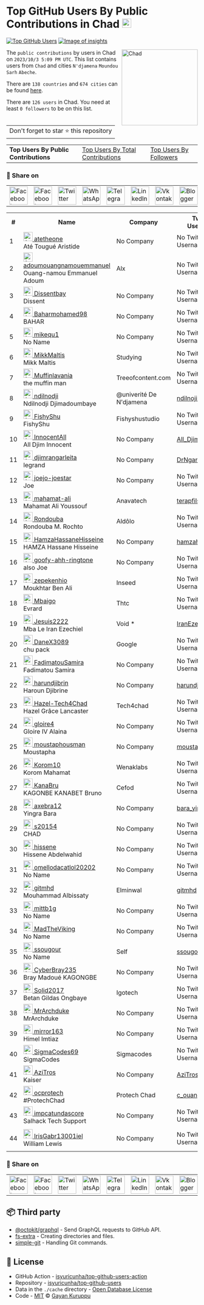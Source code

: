 # Top GitHub Users By Public Contributions in Chad [<img alt="Image of insights" src="https://github.com/gayanvoice/insights/blob/master/graph/373383893/small/week.png" height="24">](https://github.com/gayanvoice/insights/blob/master/readme/373383893/week.md)
[![Top GitHub Users](https://github.com/gayanvoice/top-github-users/actions/workflows/action.yml/badge.svg)](https://github.com/gayanvoice/top-github-users/actions/workflows/action.yml) [![Image of insights](https://github.com/gayanvoice/insights/blob/master/svg/373383893/badge.svg)](https://github.com/gayanvoice/insights/blob/master/readme/373383893/week.md)

<a href="https://gayanvoice.github.io/top-github-users/index.html">
	<img align="right" width="200" src="https://upload.wikimedia.org/wikipedia/commons/4/4b/Flag_of_Chad.svg" alt="Chad">
</a>

The `public contributions` by users in Chad on `2023/10/3 5:09 PM UTC`. This list contains users from `Chad` and cities `N'djamena` `Moundou` `Sarh` `Abeche`.

There are `138 countries` and `674 cities` can be found [here](https://github.com/isyuricunha/top-github-users).

There are `126 users`  in Chad. You need at least `0 followers` to be on this list.

<table>
	<tr>
		<td>
			Don't forget to star ⭐ this repository
		</td>
	</tr>
</table>

<table>
	<tr>
		<td>
			<strong>Top Users By Public Contributions</strong>
		</td>
		<td>
			<a href="https://github.com/isyuricunha/top-github-users/blob/main/markdown/total_contributions/chad.md">Top Users By Total Contributions</a>
		</td>
		<td>
			<a href="https://github.com/isyuricunha/top-github-users/blob/main/markdown/followers/chad.md">Top Users By Followers</a>
		</td>
	</tr>
</table>

### 🚀 Share on

<table>
	<tr>
		<td>
			<a href="https://web.facebook.com/sharer.php?t=Top%20GitHub%20Users%20By%20Public%20Contributions%20in%20Chad&u=https://github.com/isyuricunha/top-github-users/blob/main/markdown/public_contributions/chad.md&_rdc=1&_rdr">
				<img src="https://github.com/gayanvoice/github-active-users-monitor/raw/master/public/images/icons/facebook.svg" height="48" width="48" alt="Facebook"/>
			</a>
		</td>
		<td>
			<a href="https://www.facebook.com/dialog/send?link=https://github.com/isyuricunha/top-github-users/blob/main/markdown/public_contributions/chad.md&app_id=291494419107518&redirect_uri=https://github.com/isyuricunha/top-github-users/blob/main/markdown/public_contributions/chad.md">
				<img src="https://github.com/gayanvoice/github-active-users-monitor/raw/master/public/images/icons/facebook_messenger.svg" height="48" width="48" alt="Facebook Messenger"/>
			</a>
		</td>
		<td>
			<a href="https://twitter.com/intent/tweet?text=Top%20GitHub%20Users%20By%20Public%20Contributions%20in%20Chad&url=https://github.com/isyuricunha/top-github-users/blob/main/markdown/public_contributions/chad.md">
				<img src="https://github.com/gayanvoice/github-active-users-monitor/raw/master/public/images/icons/twitter.svg" height="48" width="48" alt="Twitter"/>
			</a>
		</td>
		<td>
			<a href="https://web.whatsapp.com/send?text=Top%20GitHub%20Users%20By%20Public%20Contributions%20in%20Chad https://github.com/isyuricunha/top-github-users/blob/main/markdown/public_contributions/chad.md">
				<img src="https://github.com/gayanvoice/github-active-users-monitor/blob/master/public/images/icons/whatsapp.svg" height="48" width="48" alt="WhatsApp"/>
			</a>
		</td>
		<td>
			<a href="https://t.me/share/url?url=https://github.com/isyuricunha/top-github-users/blob/main/markdown/public_contributions/chad.md&text=Top%20GitHub%20Users%20By%20Public%20Contributions%20in%20Chad">
				<img src="https://github.com/gayanvoice/github-active-users-monitor/blob/master/public/images/icons/telegram.svg" height="48" width="48" alt="Telegram"/>
			</a>
		</td>
		<td>
			<a href="https://www.linkedin.com/shareArticle?title=Top%20GitHub%20Users%20By%20Public%20Contributions%20in%20Chad&url=https://github.com/isyuricunha/top-github-users/blob/main/markdown/public_contributions/chad.md">
				<img src="https://github.com/gayanvoice/github-active-users-monitor/blob/master/public/images/icons/linkedin.svg" height="48" width="48" alt="LinkedIn"/>
			</a>
		</td>
		<td>
			<a href="https://vk.com/share.php?url=https://github.com/isyuricunha/top-github-users/blob/main/markdown/public_contributions/chad.md">
				<img src="https://github.com/gayanvoice/github-active-users-monitor/blob/master/public/images/icons/vkontakte.svg" height="48" width="48" alt="Vkontakte"/>
			</a>
		</td>
		<td>
			<a href="https://www.blogger.com/blog-this.g?n=List%20of%20most%20active%20github%20users%20based%20on%20public%20contributions%20by%20country&t=Top%20GitHub%20Users%20By%20Public%20Contributions%20in%20Chad&u=https://github.com/isyuricunha/top-github-users/blob/main/markdown/public_contributions/chad.md">
				<img src="https://github.com/gayanvoice/github-active-users-monitor/blob/master/public/images/icons/blogger.svg" height="48" width="48" alt="Blogger"/>
			</a>
		</td>
		<td>
			<a href="https://wordpress.com/wp-admin/press-this.php?u=https://github.com/isyuricunha/top-github-users/blob/main/markdown/public_contributions/chad.md&t=Top%20GitHub%20Users%20By%20Public%20Contributions%20in%20Chad&s=List%20of%20most%20active%20github%20users%20based%20on%20public%20contributions%20by%20country&i=">
				<img src="https://github.com/gayanvoice/github-active-users-monitor/blob/master/public/images/icons/wordpress.svg" height="48" width="48" alt="Wordpress"/>
			</a>
		</td>
		<td>
			<a href="mailto:recipient name?cc=cc&bcc=bcc&subject=Top%20GitHub%20Users%20By%20Public%20Contributions%20in%20Chad&body=List%20of%20most%20active%20github%20users%20based%20on%20public%20contributions%20by%20country-https://github.com/isyuricunha/top-github-users/blob/main/markdown/public_contributions/chad.md">
				<img src="https://github.com/gayanvoice/github-active-users-monitor/blob/master/public/images/icons/gmail.svg" height="48" width="48" alt="Email"/>
			</a>
		</td>
		<td>
			<a href="https://www.reddit.com/submit?title=Top%20GitHub%20Users%20By%20Public%20Contributions%20in%20Chad&url=https://github.com/isyuricunha/top-github-users/blob/main/markdown/public_contributions/chad.md">
				<img src="https://github.com/gayanvoice/github-active-users-monitor/blob/master/public/images/icons/reddit.svg" height="48" width="48" alt="Reddit"/>
			</a>
		</td>
	</tr>
</table>

<table>
	<tr>
		<th>#</th>
		<th>Name</th>
		<th>Company</th>
		<th>Twitter Username</th>
		<th>Location</th>
		<th>Public Contributions</th>
	</tr>
	<tr>
		<td>1</td>
		<td>
			<a href="https://github.com/atetheone">
				<img src="https://avatars.githubusercontent.com/u/56987139?s=72&u=5d16b47e7d76bc46c66da41f516c1a13b4b2dab1&v=4" width="24" alt="Avatar of atetheone"> atetheone
			</a><br/>
			Até Tougué Aristide
		</td>
		<td>No Company</td>
		<td>No Twitter Username</td>
		<td>N'Djamena, Chad</td>
		<td>709</td>
	</tr>
	<tr>
		<td>2</td>
		<td>
			<a href="https://github.com/adoumouangnamouemmanuel">
				<img src="https://avatars.githubusercontent.com/u/125479958?s=72&u=21e1be8da832f702a8387d332afe2afb35a10c23&v=4" width="24" alt="Avatar of adoumouangnamouemmanuel"> adoumouangnamouemmanuel
			</a><br/>
			Ouang-namou Emmanuel Adoum
		</td>
		<td>Alx </td>
		<td>No Twitter Username</td>
		<td>Chad</td>
		<td>625</td>
	</tr>
	<tr>
		<td>3</td>
		<td>
			<a href="https://github.com/Dissentbay">
				<img src="https://avatars.githubusercontent.com/u/4554200?s=72&v=4" width="24" alt="Avatar of Dissentbay"> Dissentbay
			</a><br/>
			Dissent
		</td>
		<td>No Company</td>
		<td>No Twitter Username</td>
		<td>Djamena, Chad</td>
		<td>316</td>
	</tr>
	<tr>
		<td>4</td>
		<td>
			<a href="https://github.com/Baharmohamed98">
				<img src="https://avatars.githubusercontent.com/u/140160837?s=72&v=4" width="24" alt="Avatar of Baharmohamed98"> Baharmohamed98
			</a><br/>
			BAHAR
		</td>
		<td>No Company</td>
		<td>No Twitter Username</td>
		<td>n'djamena</td>
		<td>192</td>
	</tr>
	<tr>
		<td>5</td>
		<td>
			<a href="https://github.com/mikequ1">
				<img src="https://avatars.githubusercontent.com/u/73449844?s=72&v=4" width="24" alt="Avatar of mikequ1"> mikequ1
			</a><br/>
			No Name
		</td>
		<td>No Company</td>
		<td>No Twitter Username</td>
		<td>Chad</td>
		<td>145</td>
	</tr>
	<tr>
		<td>6</td>
		<td>
			<a href="https://github.com/MikkMaltis">
				<img src="https://avatars.githubusercontent.com/u/112690779?s=72&u=b20db8ac146d9bb8b80cc0ed6c6c27e6f39639d1&v=4" width="24" alt="Avatar of MikkMaltis"> MikkMaltis
			</a><br/>
			Mikk Maltis
		</td>
		<td>Studying </td>
		<td>No Twitter Username</td>
		<td>Chad</td>
		<td>145</td>
	</tr>
	<tr>
		<td>7</td>
		<td>
			<a href="https://github.com/Muffinlavania">
				<img src="https://avatars.githubusercontent.com/u/93288617?s=72&u=4626338a95b482cce2badf6f06e573de34a8c9be&v=4" width="24" alt="Avatar of Muffinlavania"> Muffinlavania
			</a><br/>
			the muffin man
		</td>
		<td>Treeofcontent.com </td>
		<td>No Twitter Username</td>
		<td>chad</td>
		<td>105</td>
	</tr>
	<tr>
		<td>8</td>
		<td>
			<a href="https://github.com/ndilnodji">
				<img src="https://avatars.githubusercontent.com/u/121158726?s=72&u=08dfbb4f40a6ab743d4bef7bc554d2a285fddf20&v=4" width="24" alt="Avatar of ndilnodji"> ndilnodji
			</a><br/>
			Ndilnodji Djimadoumbaye
		</td>
		<td>@univerité De N'djamena </td>
		<td><a href="https://twitter.com/ndilnojiblaise">ndilnojiblaise</a></td>
		<td>N'djamena</td>
		<td>98</td>
	</tr>
	<tr>
		<td>9</td>
		<td>
			<a href="https://github.com/FishyShu">
				<img src="https://avatars.githubusercontent.com/u/113578749?s=72&u=efaed0d91d058a237b5b897c1649371aeef68b4a&v=4" width="24" alt="Avatar of FishyShu"> FishyShu
			</a><br/>
			FishyShu
		</td>
		<td>Fishyshustudio </td>
		<td>No Twitter Username</td>
		<td>Chad</td>
		<td>93</td>
	</tr>
	<tr>
		<td>10</td>
		<td>
			<a href="https://github.com/InnocentAll">
				<img src="https://avatars.githubusercontent.com/u/121159131?s=72&u=c7bc69a31af9529d25c2e1ebbfaed347db067bb6&v=4" width="24" alt="Avatar of InnocentAll"> InnocentAll
			</a><br/>
			All Djim Innocent
		</td>
		<td>No Company</td>
		<td><a href="https://twitter.com/All_Djim">All_Djim</a></td>
		<td>Chagoua, N'Djamena, Chad</td>
		<td>73</td>
	</tr>
	<tr>
		<td>11</td>
		<td>
			<a href="https://github.com/djimrangarleita">
				<img src="https://avatars.githubusercontent.com/u/33844006?s=72&u=c8773a713aed344a16feb8d63c80a73cb16e09fe&v=4" width="24" alt="Avatar of djimrangarleita"> djimrangarleita
			</a><br/>
			legrand
		</td>
		<td>No Company</td>
		<td><a href="https://twitter.com/DrNgarleita">DrNgarleita</a></td>
		<td>Chad</td>
		<td>65</td>
	</tr>
	<tr>
		<td>12</td>
		<td>
			<a href="https://github.com/joejo-joestar">
				<img src="https://avatars.githubusercontent.com/u/144523549?s=72&u=41fcf4e2712c538793862fc639708f4dc99eeca1&v=4" width="24" alt="Avatar of joejo-joestar"> joejo-joestar
			</a><br/>
			Joe
		</td>
		<td>No Company</td>
		<td>No Twitter Username</td>
		<td>also in chad</td>
		<td>52</td>
	</tr>
	<tr>
		<td>13</td>
		<td>
			<a href="https://github.com/mahamat-ali">
				<img src="https://avatars.githubusercontent.com/u/17354297?s=72&u=988bf97309d0be9a125372dee0022668e546d5fd&v=4" width="24" alt="Avatar of mahamat-ali"> mahamat-ali
			</a><br/>
			Mahamat Ali Youssouf 
		</td>
		<td>Anavatech </td>
		<td><a href="https://twitter.com/terapfils30">terapfils30</a></td>
		<td>Ndjamena, Chad</td>
		<td>43</td>
	</tr>
	<tr>
		<td>14</td>
		<td>
			<a href="https://github.com/Rondouba">
				<img src="https://avatars.githubusercontent.com/u/74913552?s=72&v=4" width="24" alt="Avatar of Rondouba"> Rondouba
			</a><br/>
			Rondouba M. Rochto
		</td>
		<td>Aldôlo  </td>
		<td>No Twitter Username</td>
		<td>Chad</td>
		<td>43</td>
	</tr>
	<tr>
		<td>15</td>
		<td>
			<a href="https://github.com/HamzaHassaneHisseine">
				<img src="https://avatars.githubusercontent.com/u/121188616?s=72&u=7bac9dbb676dead18278944d48077690fba84ec8&v=4" width="24" alt="Avatar of HamzaHassaneHisseine"> HamzaHassaneHisseine
			</a><br/>
			HAMZA Hassane Hisseine
		</td>
		<td>No Company</td>
		<td><a href="https://twitter.com/hamzahassanehis">hamzahassanehis</a></td>
		<td>Moursal,Ndjamena,Chad</td>
		<td>39</td>
	</tr>
	<tr>
		<td>16</td>
		<td>
			<a href="https://github.com/goofy-ahh-ringtone">
				<img src="https://avatars.githubusercontent.com/u/115020986?s=72&u=6bb2f3e12c21d9fd3252f2a4d476e404fa4378a4&v=4" width="24" alt="Avatar of goofy-ahh-ringtone"> goofy-ahh-ringtone
			</a><br/>
			also Joe
		</td>
		<td>No Company</td>
		<td>No Twitter Username</td>
		<td>Chad</td>
		<td>25</td>
	</tr>
	<tr>
		<td>17</td>
		<td>
			<a href="https://github.com/zepekenhio">
				<img src="https://avatars.githubusercontent.com/u/22952258?s=72&u=70d666c4695ce0aa6fb12889b37b771f732b0ec6&v=4" width="24" alt="Avatar of zepekenhio"> zepekenhio
			</a><br/>
			Moukhtar Ben Ali
		</td>
		<td>Inseed </td>
		<td>No Twitter Username</td>
		<td>N'Djamena Tchad</td>
		<td>23</td>
	</tr>
	<tr>
		<td>18</td>
		<td>
			<a href="https://github.com/Mbaigo">
				<img src="https://avatars.githubusercontent.com/u/16645019?s=72&u=fdcbd40311fcfb60b4735ce0194a10f9ac71fca7&v=4" width="24" alt="Avatar of Mbaigo"> Mbaigo
			</a><br/>
			Evrard
		</td>
		<td>Thtc </td>
		<td>No Twitter Username</td>
		<td>N'Djamena</td>
		<td>22</td>
	</tr>
	<tr>
		<td>19</td>
		<td>
			<a href="https://github.com/Jesuis2222">
				<img src="https://avatars.githubusercontent.com/u/91439366?s=72&u=7de03306379123d7c53d31f700c017802437e68a&v=4" width="24" alt="Avatar of Jesuis2222"> Jesuis2222
			</a><br/>
			Mba Le Iran Ezechiel
		</td>
		<td>Void * </td>
		<td><a href="https://twitter.com/IranEzechiel">IranEzechiel</a></td>
		<td>N'Djamena, Tchad</td>
		<td>20</td>
	</tr>
	<tr>
		<td>20</td>
		<td>
			<a href="https://github.com/DaneX3089">
				<img src="https://avatars.githubusercontent.com/u/91909231?s=72&u=f6edd0f89b14aae9381dbecff1df4e96c0be4dd4&v=4" width="24" alt="Avatar of DaneX3089"> DaneX3089
			</a><br/>
			chu pack
		</td>
		<td>Google </td>
		<td>No Twitter Username</td>
		<td>chad</td>
		<td>16</td>
	</tr>
	<tr>
		<td>21</td>
		<td>
			<a href="https://github.com/FadimatouSamira">
				<img src="https://avatars.githubusercontent.com/u/144176576?s=72&u=545c82e719c00b90cf2160b28c755633788f0ddc&v=4" width="24" alt="Avatar of FadimatouSamira"> FadimatouSamira
			</a><br/>
			Fadimatou Samira
		</td>
		<td>No Company</td>
		<td>No Twitter Username</td>
		<td>N'Djamena, Chad</td>
		<td>8</td>
	</tr>
	<tr>
		<td>22</td>
		<td>
			<a href="https://github.com/harundjibrin">
				<img src="https://avatars.githubusercontent.com/u/33425701?s=72&u=96d12ace9db729f775237e16379aa1536cf909e7&v=4" width="24" alt="Avatar of harundjibrin"> harundjibrin
			</a><br/>
			Haroun Djibrine
		</td>
		<td>No Company</td>
		<td><a href="https://twitter.com/harundjibrin">harundjibrin</a></td>
		<td>N'Djamena</td>
		<td>7</td>
	</tr>
	<tr>
		<td>23</td>
		<td>
			<a href="https://github.com/Hazel-Tech4Chad">
				<img src="https://avatars.githubusercontent.com/u/122890176?s=72&u=f3b8b47c81119ab08ecb7d6865ce70044b021717&v=4" width="24" alt="Avatar of Hazel-Tech4Chad"> Hazel-Tech4Chad
			</a><br/>
			Hazel Grâce Lancaster
		</td>
		<td>Tech4chad </td>
		<td>No Twitter Username</td>
		<td>Chad</td>
		<td>5</td>
	</tr>
	<tr>
		<td>24</td>
		<td>
			<a href="https://github.com/gloire4">
				<img src="https://avatars.githubusercontent.com/u/72476380?s=72&v=4" width="24" alt="Avatar of gloire4"> gloire4
			</a><br/>
			Gloire IV Alaina
		</td>
		<td>No Company</td>
		<td>No Twitter Username</td>
		<td>Chad</td>
		<td>4</td>
	</tr>
	<tr>
		<td>25</td>
		<td>
			<a href="https://github.com/moustaphousman">
				<img src="https://avatars.githubusercontent.com/u/81974619?s=72&u=bc77f49e4431a107d45125b9c2979fa4cc21f8b9&v=4" width="24" alt="Avatar of moustaphousman"> moustaphousman
			</a><br/>
			Moustapha
		</td>
		<td>No Company</td>
		<td><a href="https://twitter.com/moustaphousman">moustaphousman</a></td>
		<td>N'Djamena</td>
		<td>4</td>
	</tr>
	<tr>
		<td>26</td>
		<td>
			<a href="https://github.com/Korom10">
				<img src="https://avatars.githubusercontent.com/u/27283962?s=72&u=75e16ae540d538b576c743b2a131c221e1bb1a27&v=4" width="24" alt="Avatar of Korom10"> Korom10
			</a><br/>
			Korom Mahamat
		</td>
		<td>Wenaklabs </td>
		<td>No Twitter Username</td>
		<td>N'Djamena-Tchad</td>
		<td>3</td>
	</tr>
	<tr>
		<td>27</td>
		<td>
			<a href="https://github.com/KanaBru">
				<img src="https://avatars.githubusercontent.com/u/60928633?s=72&u=a86c65c7b86538e0f3c94593a2aa3ea6bf91d54c&v=4" width="24" alt="Avatar of KanaBru"> KanaBru
			</a><br/>
			KAGONBE KANABET Bruno
		</td>
		<td>Cefod </td>
		<td>No Twitter Username</td>
		<td>N'Djamena</td>
		<td>3</td>
	</tr>
	<tr>
		<td>28</td>
		<td>
			<a href="https://github.com/axebra12">
				<img src="https://avatars.githubusercontent.com/u/120608686?s=72&u=0955e33b8a625d588334e8990ce8eb8510e6e6ca&v=4" width="24" alt="Avatar of axebra12"> axebra12
			</a><br/>
			Yingra Bara
		</td>
		<td>No Company</td>
		<td><a href="https://twitter.com/bara_yingea">bara_yingea</a></td>
		<td>N'Djamena, Chad</td>
		<td>3</td>
	</tr>
	<tr>
		<td>29</td>
		<td>
			<a href="https://github.com/s20154">
				<img src="https://avatars.githubusercontent.com/u/56227329?s=72&u=1d62187a1bb2e49fa7a78e866a8a7f32e894d3b0&v=4" width="24" alt="Avatar of s20154"> s20154
			</a><br/>
			CHAD
		</td>
		<td>No Company</td>
		<td>No Twitter Username</td>
		<td>N'Djamena</td>
		<td>3</td>
	</tr>
	<tr>
		<td>30</td>
		<td>
			<a href="https://github.com/hissene">
				<img src="https://avatars.githubusercontent.com/u/10146460?s=72&u=9f290c50fc89de024d9d465b6ed2271243d5bdd8&v=4" width="24" alt="Avatar of hissene"> hissene
			</a><br/>
			Hissene Abdelwahid
		</td>
		<td>No Company</td>
		<td>No Twitter Username</td>
		<td>NDjamena, Chad</td>
		<td>3</td>
	</tr>
	<tr>
		<td>31</td>
		<td>
			<a href="https://github.com/omellodacatlol20202">
				<img src="https://avatars.githubusercontent.com/u/114786213?s=72&u=0c98a090c9385ec256cbf4c5e7ab4b1060ea68f3&v=4" width="24" alt="Avatar of omellodacatlol20202"> omellodacatlol20202
			</a><br/>
			No Name
		</td>
		<td>No Company</td>
		<td>No Twitter Username</td>
		<td>chad</td>
		<td>3</td>
	</tr>
	<tr>
		<td>32</td>
		<td>
			<a href="https://github.com/gitmhd">
				<img src="https://avatars.githubusercontent.com/u/86744371?s=72&u=927957d9d9129b1c9b88f3a16dd346c20c768f61&v=4" width="24" alt="Avatar of gitmhd"> gitmhd
			</a><br/>
			Mouhammad Albissaty
		</td>
		<td>Elminwal </td>
		<td><a href="https://twitter.com/gitmhd">gitmhd</a></td>
		<td>N'Djamena</td>
		<td>2</td>
	</tr>
	<tr>
		<td>33</td>
		<td>
			<a href="https://github.com/mittb1g">
				<img src="https://avatars.githubusercontent.com/u/67843213?s=72&u=9d4916e8c59b7355519ddce59d5dd8e75ad59c3f&v=4" width="24" alt="Avatar of mittb1g"> mittb1g
			</a><br/>
			No Name
		</td>
		<td>No Company</td>
		<td>No Twitter Username</td>
		<td>Chad</td>
		<td>2</td>
	</tr>
	<tr>
		<td>34</td>
		<td>
			<a href="https://github.com/MadTheViking">
				<img src="https://avatars.githubusercontent.com/u/23707873?s=72&u=08b49f9a49fc13dd1efc48ab93410a17e9126242&v=4" width="24" alt="Avatar of MadTheViking"> MadTheViking
			</a><br/>
			No Name
		</td>
		<td>No Company</td>
		<td>No Twitter Username</td>
		<td>Chad, Boi</td>
		<td>2</td>
	</tr>
	<tr>
		<td>35</td>
		<td>
			<a href="https://github.com/ssougour">
				<img src="https://avatars.githubusercontent.com/u/47749593?s=72&v=4" width="24" alt="Avatar of ssougour"> ssougour
			</a><br/>
			No Name
		</td>
		<td>Self </td>
		<td><a href="https://twitter.com/ssougour">ssougour</a></td>
		<td>Chad</td>
		<td>2</td>
	</tr>
	<tr>
		<td>36</td>
		<td>
			<a href="https://github.com/CyberBray235">
				<img src="https://avatars.githubusercontent.com/u/97260352?s=72&u=7b885f2963df0eff78cd2e7d578a01da4b2e601a&v=4" width="24" alt="Avatar of CyberBray235"> CyberBray235
			</a><br/>
			Bray Madoué KAGONGBE
		</td>
		<td>No Company</td>
		<td>No Twitter Username</td>
		<td>N'Djamena / Tchad</td>
		<td>2</td>
	</tr>
	<tr>
		<td>37</td>
		<td>
			<a href="https://github.com/Solid2017">
				<img src="https://avatars.githubusercontent.com/u/30882006?s=72&u=85f8d1355f3f9a3849a4e41d977cd5371a89390e&v=4" width="24" alt="Avatar of Solid2017"> Solid2017
			</a><br/>
			Betan Gildas Ongbaye
		</td>
		<td>Igotech </td>
		<td>No Twitter Username</td>
		<td>Chad</td>
		<td>2</td>
	</tr>
	<tr>
		<td>38</td>
		<td>
			<a href="https://github.com/MrArchduke">
				<img src="https://avatars.githubusercontent.com/u/108301611?s=72&u=fb9e2b70bcd40520821ee1a58d85f8e6a1ea8414&v=4" width="24" alt="Avatar of MrArchduke"> MrArchduke
			</a><br/>
			MrArchduke
		</td>
		<td>No Company</td>
		<td>No Twitter Username</td>
		<td>Chad, USA</td>
		<td>1</td>
	</tr>
	<tr>
		<td>39</td>
		<td>
			<a href="https://github.com/mirror163">
				<img src="https://avatars.githubusercontent.com/u/144686488?s=72&u=74b6979370271b03f54bab0cd5a63982cbe22a56&v=4" width="24" alt="Avatar of mirror163"> mirror163
			</a><br/>
			Himel Imtiaz
		</td>
		<td>No Company</td>
		<td>No Twitter Username</td>
		<td>chad, Cpanel</td>
		<td>1</td>
	</tr>
	<tr>
		<td>40</td>
		<td>
			<a href="https://github.com/SigmaCodes69">
				<img src="https://avatars.githubusercontent.com/u/129840038?s=72&u=0dfbfbfbb4b6266e3f1cffe26c2af37302721e7a&v=4" width="24" alt="Avatar of SigmaCodes69"> SigmaCodes69
			</a><br/>
			SigmaCodes
		</td>
		<td>Sigmacodes </td>
		<td>No Twitter Username</td>
		<td>Chad</td>
		<td>1</td>
	</tr>
	<tr>
		<td>41</td>
		<td>
			<a href="https://github.com/AziTros">
				<img src="https://avatars.githubusercontent.com/u/121118435?s=72&u=403d2f970992d2de054d0fdec47ef1056d765098&v=4" width="24" alt="Avatar of AziTros"> AziTros
			</a><br/>
			Kaiser
		</td>
		<td>No Company</td>
		<td><a href="https://twitter.com/AziTross">AziTross</a></td>
		<td>Chad</td>
		<td>1</td>
	</tr>
	<tr>
		<td>42</td>
		<td>
			<a href="https://github.com/ocprotech">
				<img src="https://avatars.githubusercontent.com/u/40335364?s=72&v=4" width="24" alt="Avatar of ocprotech"> ocprotech
			</a><br/>
			#ProtechChad
		</td>
		<td>Protech Chad </td>
		<td><a href="https://twitter.com/c_ouangbarac">c_ouangbarac</a></td>
		<td>Chad</td>
		<td>1</td>
	</tr>
	<tr>
		<td>43</td>
		<td>
			<a href="https://github.com/impcatundascore">
				<img src="https://avatars.githubusercontent.com/u/113930484?s=72&u=707fa2424e4c9c8a56486b0c4508051169073b83&v=4" width="24" alt="Avatar of impcatundascore"> impcatundascore
			</a><br/>
			Salhack Tech Support
		</td>
		<td>No Company</td>
		<td>No Twitter Username</td>
		<td>chad</td>
		<td>1</td>
	</tr>
	<tr>
		<td>44</td>
		<td>
			<a href="https://github.com/IrisGabr13001iel">
				<img src="https://avatars.githubusercontent.com/u/143894667?s=72&v=4" width="24" alt="Avatar of IrisGabr13001iel"> IrisGabr13001iel
			</a><br/>
			William Lewis
		</td>
		<td>No Company</td>
		<td>No Twitter Username</td>
		<td>85219 Chad Forks Carmenmouth / VI 96363</td>
		<td>1</td>
	</tr>
</table>

### 🚀 Share on

<table>
	<tr>
		<td>
			<a href="https://web.facebook.com/sharer.php?t=Top%20GitHub%20Users%20By%20Public%20Contributions%20in%20Chad&u=https://github.com/isyuricunha/top-github-users/blob/main/markdown/public_contributions/chad.md&_rdc=1&_rdr">
				<img src="https://github.com/gayanvoice/github-active-users-monitor/raw/master/public/images/icons/facebook.svg" height="48" width="48" alt="Facebook"/>
			</a>
		</td>
		<td>
			<a href="https://www.facebook.com/dialog/send?link=https://github.com/isyuricunha/top-github-users/blob/main/markdown/public_contributions/chad.md&app_id=291494419107518&redirect_uri=https://github.com/isyuricunha/top-github-users/blob/main/markdown/public_contributions/chad.md">
				<img src="https://github.com/gayanvoice/github-active-users-monitor/raw/master/public/images/icons/facebook_messenger.svg" height="48" width="48" alt="Facebook Messenger"/>
			</a>
		</td>
		<td>
			<a href="https://twitter.com/intent/tweet?text=Top%20GitHub%20Users%20By%20Public%20Contributions%20in%20Chad&url=https://github.com/isyuricunha/top-github-users/blob/main/markdown/public_contributions/chad.md">
				<img src="https://github.com/gayanvoice/github-active-users-monitor/raw/master/public/images/icons/twitter.svg" height="48" width="48" alt="Twitter"/>
			</a>
		</td>
		<td>
			<a href="https://web.whatsapp.com/send?text=Top%20GitHub%20Users%20By%20Public%20Contributions%20in%20Chad https://github.com/isyuricunha/top-github-users/blob/main/markdown/public_contributions/chad.md">
				<img src="https://github.com/gayanvoice/github-active-users-monitor/blob/master/public/images/icons/whatsapp.svg" height="48" width="48" alt="WhatsApp"/>
			</a>
		</td>
		<td>
			<a href="https://t.me/share/url?url=https://github.com/isyuricunha/top-github-users/blob/main/markdown/public_contributions/chad.md&text=Top%20GitHub%20Users%20By%20Public%20Contributions%20in%20Chad">
				<img src="https://github.com/gayanvoice/github-active-users-monitor/blob/master/public/images/icons/telegram.svg" height="48" width="48" alt="Telegram"/>
			</a>
		</td>
		<td>
			<a href="https://www.linkedin.com/shareArticle?title=Top%20GitHub%20Users%20By%20Public%20Contributions%20in%20Chad&url=https://github.com/isyuricunha/top-github-users/blob/main/markdown/public_contributions/chad.md">
				<img src="https://github.com/gayanvoice/github-active-users-monitor/blob/master/public/images/icons/linkedin.svg" height="48" width="48" alt="LinkedIn"/>
			</a>
		</td>
		<td>
			<a href="https://vk.com/share.php?url=https://github.com/isyuricunha/top-github-users/blob/main/markdown/public_contributions/chad.md">
				<img src="https://github.com/gayanvoice/github-active-users-monitor/blob/master/public/images/icons/vkontakte.svg" height="48" width="48" alt="Vkontakte"/>
			</a>
		</td>
		<td>
			<a href="https://www.blogger.com/blog-this.g?n=List%20of%20most%20active%20github%20users%20based%20on%20public%20contributions%20by%20country&t=Top%20GitHub%20Users%20By%20Public%20Contributions%20in%20Chad&u=https://github.com/isyuricunha/top-github-users/blob/main/markdown/public_contributions/chad.md">
				<img src="https://github.com/gayanvoice/github-active-users-monitor/blob/master/public/images/icons/blogger.svg" height="48" width="48" alt="Blogger"/>
			</a>
		</td>
		<td>
			<a href="https://wordpress.com/wp-admin/press-this.php?u=https://github.com/isyuricunha/top-github-users/blob/main/markdown/public_contributions/chad.md&t=Top%20GitHub%20Users%20By%20Public%20Contributions%20in%20Chad&s=List%20of%20most%20active%20github%20users%20based%20on%20public%20contributions%20by%20country&i=">
				<img src="https://github.com/gayanvoice/github-active-users-monitor/blob/master/public/images/icons/wordpress.svg" height="48" width="48" alt="Wordpress"/>
			</a>
		</td>
		<td>
			<a href="mailto:recipient name?cc=cc&bcc=bcc&subject=Top%20GitHub%20Users%20By%20Public%20Contributions%20in%20Chad&body=List%20of%20most%20active%20github%20users%20based%20on%20public%20contributions%20by%20country-https://github.com/isyuricunha/top-github-users/blob/main/markdown/public_contributions/chad.md">
				<img src="https://github.com/gayanvoice/github-active-users-monitor/blob/master/public/images/icons/gmail.svg" height="48" width="48" alt="Email"/>
			</a>
		</td>
		<td>
			<a href="https://www.reddit.com/submit?title=Top%20GitHub%20Users%20By%20Public%20Contributions%20in%20Chad&url=https://github.com/isyuricunha/top-github-users/blob/main/markdown/public_contributions/chad.md">
				<img src="https://github.com/gayanvoice/github-active-users-monitor/blob/master/public/images/icons/reddit.svg" height="48" width="48" alt="Reddit"/>
			</a>
		</td>
	</tr>
</table>

## 📦 Third party

- [@octokit/graphql](https://www.npmjs.com/package/@octokit/graphql) - Send GraphQL requests to GitHub API.
- [fs-extra](https://www.npmjs.com/package/fs-extra) - Creating directories and files.
- [simple-git](https://www.npmjs.com/package/simple-git) - Handling Git commands.
## 📄 License

- GitHub Action - [isyuricunha/top-github-users-action](https://github.com/isyuricunha/top-github-users-action)
- Repository - [isyuricunha/top-github-users](https://github.com/isyuricunha/top-github-users)
- Data in the `./cache` directory - [Open Database License](https://opendatacommons.org/licenses/odbl/1-0/)
- Code - [MIT](./LICENSE) © [Gayan Kuruppu](https://github.com/gayanvoice)

